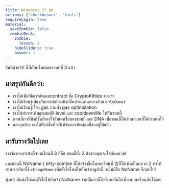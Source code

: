 ```yaml
---
title: Wrapping It Up
actions: ['checkAnswer', 'hints']
requireLogin: true
material:
  saveZombie: false
  zombieDeck:
    zombie:
      lesson: 2
    hideSliders: true
    answer: 1
---
```


ยินดีด้วยจ้า! นี่ก็เป็นทั้งหมดของบทที่ 3 แล้ว

## มาสรุปกันดีกว่า:

- เราได้เพิ่มวิธีการอัพเดทcontract ชื่อ CryptoKitties ของเรา
- เราได้เรียนรู้เกี่ยวกับการปกป้องฟังก์ชั่นส่วนแกนกลางด้วย `onlyOwner`
- เราได้เรียนรู้เรื่อง gas รวมทั้ง gas optimization
- เราได้ทำการเพิ่มคุณสมบัติ level และ cooldownWe ให้กับซอมบี้
- ตอนนี้เรามีฟังก์ชั่นที่เอาไว้อัพเดทชื่อของซอมบี้ และ DNA เมื่อซอมบี้ได้ผ่านเลเวลที่ได้กำหนดไว้
- และสุดท้าย เราได้ฟังก์ชั่นที่จะรีเทิร์นกองทัพซอมบี้ของผู้ใช้แล้ว

## มารับรางวัลไปเลย

รางวัลของการสำเร็จบทเรียนที่ 3 ก็คือ ซอมบี้ทั้ง 2 ตัวของคุณจะได้อัพเลเวล!

และตอนนี้ NoName ( kitty-zombie ที่ได้สร้างขึ้นในบทเรียนที่ 2)ก็ได้เพิ่มเป็นเลเวล 2 ทำให้สามารถเรียกใช้ `changeName` เพื่อตั้งชื่อใหม่ให้กับเจ้าหนูตัวนี้ จะไม่มีชื่อ NoName อีกต่อไป!

มุ่งหน้ากันต่อไปและตั้งชื่อให้กับเจ้า NoName จากนั้นเราก็ไปยังบทถัดไปเพื่อจบบทเรียนกันได้เลย
